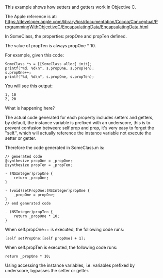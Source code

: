 This example shows how setters and getters work in Objective C.

The Apple reference is at: https://developer.apple.com/library/ios/documentation/Cocoa/Conceptual/ProgrammingWithObjectiveC/EncapsulatingData/EncapsulatingData.html

In SomeClass, the properties: propOne and propTen defined.

The value of propTen is always propOne * 10.

For example, given this code:

    SomeClass *s = [[SomeClass alloc] init];
    printf("%d, %d\n", s.propOne, s.propTen);
    s.propOne++;
    printf("%d, %d\n", s.propOne, s.propTen);

You will see this output:

    1, 10
    2, 20

What is happening here?

The actual code generated for each property includes setters and getters, by default, the instance variable is prefixed with an underscore, this is to prevent confusion between: self.prop and prop, it's very easy to forget the "self.", which will actually reference the instance variable not execute the setter or getter.

Therefore the code generated in SomeClass.m is:

    // generated code
    @synthesize propOne = _propOne;
    @synthesize propTen = _propTen;
    
    - (NSInteger)propOne {
        return _propOne;
    }
    
    - (void)setPropOne:(NSInteger)propOne {
        _propOne = propOne;
    }
    // end generated code
    
    - (NSInteger)propTen {
        return _propOne * 10;
    }

When self.propOne++ is executed, the following code runs:

    [self setPropOne:[self propOne] + 1];

When self.propTen is executed, the following code runs:

    return _propOne * 10;

Using accessing the instance variables, i.e. variables prefixed by underscore, bypasses the setter or getter.
